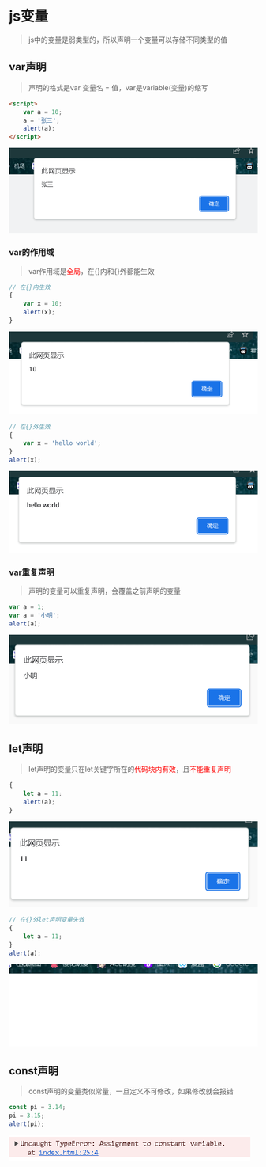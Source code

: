 # js变量

> js中的变量是弱类型的，所以声明一个变量可以存储不同类型的值

## var声明

> 声明的格式是var 变量名 = 值，var是variable(变量)的缩写

```html
<script>
    var a = 10;
    a = '张三';
    alert(a);
</script>
```

![image-20231207170256289](assets/image-20231207170256289.png)

### var的作用域

> var作用域是<font color='red'>全局</font>，在{}内和{}外都能生效

```js
// 在{}内生效
{
    var x = 10;
    alert(x);
}
```

![image-20231207170804037](assets/image-20231207170804037.png)

```js
// 在{}外生效
{
    var x = 'hello world';
}
alert(x);
```

![image-20231207170912470](assets/image-20231207170912470.png)

### var重复声明

> 声明的变量可以重复声明，会覆盖之前声明的变量

```js
var a = 1;
var a = '小明';
alert(a);
```

![image-20231207171252212](assets/image-20231207171252212.png)

## let声明

> let声明的变量只在let关键字所在的<font color='red'>代码块内有效</font>，且<font color='red'>不能重复声明</font>

```js
{
    let a = 11;
	alert(a);
}
```

![image-20231207172725826](assets/image-20231207172725826.png)

```js
// 在{}外let声明变量失效
{
    let a = 11;
}
alert(a);
```

![image-20231207172910405](assets/image-20231207172910405.png)

## const声明

> const声明的变量类似常量，一旦定义不可修改，如果修改就会报错

```js
const pi = 3.14;
pi = 3.15;
alert(pi);
```

![image-20231208153927532](assets/image-20231208153927532.png)
